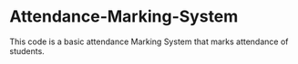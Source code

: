 # Attendance-Marking-System

This code is a basic attendance Marking System that marks attendance of students.
